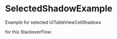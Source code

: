 SelectedShadowExample
=====================

Example for selected UITableViewCellShadows

for this StackoverFlow:
